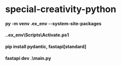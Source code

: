# special-creativity-python

#### py -m venv .ex_env --system-site-packages
#### .\.ex_env\Scripts\Activate.ps1
#### pip install pydantic, fastapi[standard]
#### fastapi dev .\main.py